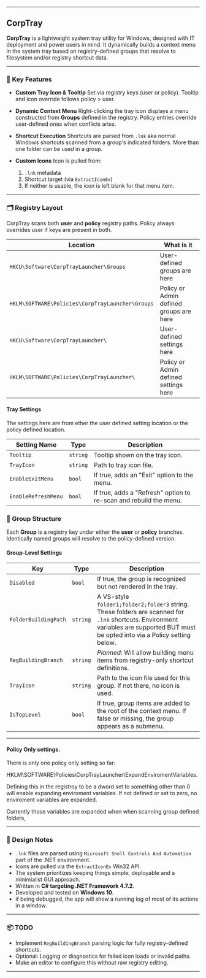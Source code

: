 
---

## CorpTray

**CorpTray** is a lightweight system tray utility for Windows, designed with IT deployment and power users in mind. It dynamically builds a context menu in the system tray based on registry-defined groups that resolve to filesystem and/or registry shortcut data.

---

### 🔧 Key Features

* **Custom Tray Icon & Tooltip**
  Set via registry keys (user or policy). Tooltip and icon override follows policy > user.

* **Dynamic Context Menu**
  Right-clicking the tray icon displays a menu constructed from **Groups** defined in the registry. Policy entries override user-defined ones when conflicts arise.

* **Shortcut Execution**
  Shortcuts are parsed from `.lnk` aka normal Windows shortcuts scanned from a group's indicated folders. More than one folder can be used in a group.


* **Custom Icons**
  Icon is pulled from:

  1. `.lnk` metadata
  2. Shortcut target (via `ExtractIconEx`)
  3. If neither is usable, the icon is left blank for that menu item.

---



### 🗂 Registry Layout

CorpTray scans both **user** and **policy** registry paths. Policy always overrides user if keys are present in both.

| Location | What is it |
-----------|------------|
|`HKCU\Software\CorpTrayLauncher\Groups` | User-defined groups are here |
|`HKLM\SOFTWARE\Policies\CorpTrayLauncher\Groups`| Policy or Admin defined groups are here |
|`HKCU\Software\CorpTrayLauncher\` | User-defined settings here |
|`HKLM\SOFTWARE\Policies\CorpTrayLauncher\`| Policy or Admin defined settings here  |


#### Tray Settings 

The settings here are from ether the user defined setting location or the policy defined location.



| Setting Name        | Type     | Description                                                       |
| ------------------- | -------- | ----------------------------------------------------------------- |
| `Tooltip`           | `string` | Tooltip shown on the tray icon.                                   |
| `TrayIcon`          | `string` | Path to tray icon file.                                           |
| `EnableExitMenu`    | `bool`   | If true, adds an "Exit" option to the menu.                       |
| `EnableRefreshMenu` | `bool`   | If true, adds a "Refresh" option to re-scan and rebuild the menu. |


### 📁 Group Structure

Each **Group** is a registry key under either the **user** or **policy** branches. Identically named groups will resolve to the policy-defined version.

#### Group-Level Settings

| Key                  | Type     | Description                                                                                                                                                |
| -------------------- | -------- | ---------------------------------------------------------------------------------------------------------------------------------------------------------- |
| `Disabled`           | `bool`   | If true, the group is recognized but not rendered in the tray.                                                                                             |
| `FolderBuildingPath` | `string` | A VS-style `folder1;folder2;folder3` string. These folders are scanned for `.lnk` shortcuts. Environment variables are supported BUT must be opted into via a Policy setting below. |
| `RegBuildingBranch`  | `string` | *Planned*: Will allow building menu items from registry-only shortcut definitions.                                                                         |
| `TrayIcon`           | `string` | Path to the icon file used for this group. If not there, no icon is used.                                                                 |
| `IsTopLevel`         | `bool`   | If true, group items are added to the root of the context menu. If false or missing, the group appears as a submenu.                |

---


#### Policy Only settings.

There is only one policy only setting so far:

HKLM\SOFTWARE\Policies\CorpTrayLauncher\ExpandEnviromentVariables. 

Defining this in the registroy to be a dword set to something other than 0 will enable expanding enviroment variables. If not defined or set to zero, no enviroment variables are expanded.

Currently those variables are expanded when when scanning group defined folders,



---

### 🧠 Design Notes

* `.lnk` files are parsed using `Microsoft Shell Controls And Automation` part of the .NET environment.
* Icons are pulled via the `ExtractIconEx` Win32 API.
* The system prioritizes keeping things simple, deployable and a minimialist GUI approach.
* Written in **C# targeting .NET Framework 4.7.2**.
* Developed and tested on **Windows 10**.
* if being debugged, the app will show a running log of most of its actions in a window.
---

### 📦 TODO

* Implement `RegBuildingBranch` parsing logic for fully registry-defined shortcuts.
* Optional: Logging or diagnostics for failed icon loads or invalid paths.
* Make an editor to configure this without raw registry editing.
---



